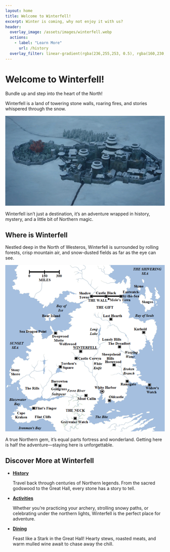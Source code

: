 ```yaml
---
layout: home
title: Welcome to Winterfell!
excerpt: Winter is coming, why not enjoy it with us?
header:
  overlay_image: /assets/images/winterfell.webp
  actions:
    - label: "Learn More"
      url: /history
  overlay_filter: linear-gradient(rgba(236,255,253, 0.5), rgba(160,230,236, 0.5))
---
```


# Welcome to Winterfell!

Bundle up and step into the heart of the North!   

Winterfell is a land of towering stone walls, roaring fires, and stories whispered through the snow.

![winterfell](/assets/images/winterfell2.webp)

Winterfell isn’t just a destination, it’s an adventure wrapped in history, mystery, and a little bit of Northern magic.

## Where is Winterfell

Nestled deep in the North of Westeros, Winterfell is surrounded by rolling forests, crisp mountain air, and snow-dusted fields as far as the eye can see. 

![map](/assets/images/map.webp)

A true Northern gem, it’s equal parts fortress and wonderland. Getting here is half the adventure—staying here is unforgettable.

## Discover More at Winterfell

- [**History**](history.md)

  Travel back through centuries of Northern legends. From the sacred godswood to the Great Hall, every stone has a story to tell.

- [**Activities**](activities.md)

  Whether you’re practicing your archery, strolling snowy paths, or celebrating under the northern lights, Winterfell is the perfect place for adventure.

- [**Dining**](dining.md)

  Feast like a Stark in the Great Hall! Hearty stews, roasted meats, and warm mulled wine await to chase away the chill.




